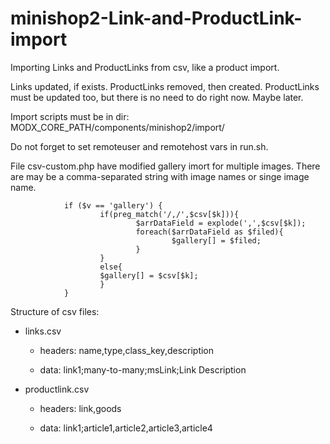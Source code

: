 # minishop2-Link-and-ProductLink-import

Importing Links and ProductLinks from csv, like a product import.

Links updated, if exists. ProductLinks removed, then created. ProductLinks must be updated too, but there is no need to do right now. Maybe later.

Import scripts must be in dir: MODX_CORE_PATH/components/minishop2/import/

Do not forget to set remoteuser and remotehost vars in run.sh.

File csv-custom.php have modified gallery imort for multiple images. There are may be a comma-separated string with image names or singe image name.

                if ($v == 'gallery') {
                        if(preg_match('/,/',$csv[$k])){
                                $arrDataField = explode(',',$csv[$k]);
                                foreach($arrDataField as $filed){
                                        $gallery[] = $filed;
                                }
                        }
                        else{
                        $gallery[] = $csv[$k];
                        }
                }

Structure of csv files:

- links.csv

    - headers: name,type,class_key,description

    - data: link1;many-to-many;msLink;Link Description

- productlink.csv

    - headers: link,goods

    - data: link1;article1,article2,article3,article4

